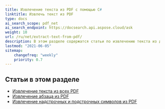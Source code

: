 ```yaml
---
title: Извлечение текста из PDF с помощью C#
linktitle: Извлечь текст из PDF
type: docs
ai_search_scope: pdf_net
ai_search_endpoint: https://docsearch.api.aspose.cloud/ask
weight: 10
url: /ru/net/extract-text-from-pdf/
description: В этом разделе содержатся статьи по извлечению текста из документов PDF с использованием Aspose.PDF в C#.
lastmod: "2021-06-05"
sitemap:
    changefreq: "weekly"
    priority: 0.7
---
```

## Статьи в этом разделе

- [Извлечение текста из всех PDF](/pdf/ru/net/извлечение-текста-из-всех-pdf/)
- [Извлечение абзаца из PDF](/pdf/ru/net/извлечение-абзаца-из-pdf/)
- [Извлечение надстрочных и подстрочных символов из PDF](/pdf/ru/net/извлечение-надстрочных-и-подстрочных-символов-из-pdf/)